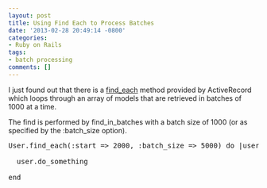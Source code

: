 ```yaml
---
layout: post
title: Using Find Each to Process Batches
date: '2013-02-28 20:49:14 -0800'
categories:
- Ruby on Rails
tags:
- batch processing
comments: []
---
```

<p>I just found out that there is a <a href="http://apidock.com/rails/ActiveRecord/Batches/ClassMethods/find_each" target="_blank">find_each</a> method provided by ActiveRecord which loops through an array of models that are retrieved in batches of 1000 at a time.</p>
<p>The find is performed by find_in_batches with a batch size of 1000 (or as specified by the :batch_size option).</p>
<pre class="brush:ruby">User.find_each(:start => 2000, :batch_size => 5000) do |user|<br />
  user.do_something<br />
end</pre></p>
